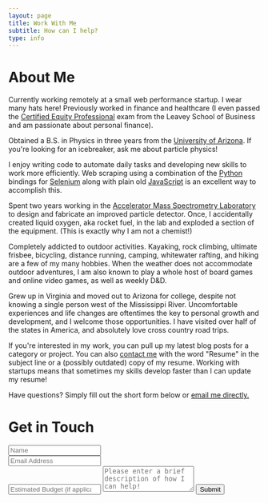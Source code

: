 ```yaml
---
layout: page
title: Work With Me
subtitle: How can I help?
type: info
---
```

<!--
Step 1. Schedule a complimentary, no-obligation consult. You can do that by using the contact form below.
Step 2. Watch your email for questions from me. Before we hop on the phone, I’d like to know a bit about you and what you’d like to get out of coaching with me.
Step 3. Hit “reply” to that email and answer the questions.
Step 4. At the scheduled time of your consult, we’ll consult! We’ll use the opportunity to make sure we’re the perfect fit before you commit.
Step 5. Then we’ll get started! If you decide to work with me, I’ll tell you the exact steps for getting started. If you decide not to work with me or if we aren’t a perfect fit, I’m happy to share other resources to help you get what you need.
-->

# About Me

<p class="about-text"><span class="fa fa-briefcase about-icon" aria-hidden="true"></span> Currently working remotely at a small web performance startup. I wear many hats here! Previously worked in finance and healthcare (I even passed the <a href="https://www.scu.edu/business/cepi/" >Certified Equity Professional</a> exam from the Leavey School of Business and am passionate about personal finance).</p>
<p class="about-text"><span class="fa fa-graduation-cap" aria-hidden="true"></span> Obtained a B.S. in Physics in three years from the <a href="https://www.arizona.edu/">University of Arizona</a>. If you're looking for an icebreaker, ask me about particle physics! </p>

<p class="about-text"><span class="fa fa-code" aria-hidden="true"></span> I enjoy writing code to automate daily tasks and developing new skills to work more efficiently. Web scraping using a combination of the <a href="https://www.python.org/">Python</a> bindings for <a href="https://www.selenium.dev/">Selenium</a> along with plain old <a href="https://www.javascript.com/">JavaScript</a> is an excellent way to accomplish this. </p>

<p class="about-text"><span class="fa fa-bolt" aria-hidden="true"></span> Spent two years working in the <a href="https://ams.arizona.edu/">Accelerator Mass Spectrometry Laboratory</a> to design and fabricate an improved particle detector. Once, I accidentally created liquid oxygen, aka rocket fuel, in the lab and exploded a section of the equipment. (This is exactly why I am not a chemist!)</p>

<p class="about-text"><span class="fa fa-heart" aria-hidden="true"></span> Completely addicted to outdoor activities. Kayaking, rock climbing, ultimate frisbee, bicycling, distance running, camping, whitewater rafting, and hiking are a few of my many hobbies. When the weather does not accommodate outdoor adventures, I am also known to play a whole host of board games and online video games, as well as weekly D&D. </p>

<p class="about-text"><span class="fa fa-globe" aria-hidden="true"></span> Grew up in Virginia and moved out to Arizona for college, despite not knowing a single person west of the Mississippi River. Uncomfortable experiences and life changes are oftentimes the key to personal growth and development, and I welcome those opportunities. I have visited over half of the states in America, and absolutely love cross country road trips. </p>

<p class="about-text"><span class="fa fa-book" aria-hidden="true"></span>If you're interested in my work, you can pull up my latest blog posts for a category or project. You can also <a href="mailto:strangepy@gmail.com">contact me</a> with the word "Resume" in the subject line or a (possibly outdated) copy of my resume. Working with startups means that sometimes my skills develop faster than I can update my resume! </p>

<p class="about-text"><span class="fa fa-address-book" aria-hidden="true"></span> Have questions? Simply fill out the short form below or <a href="mailto:strangepy@gmail.com">email me directly.</a></p>

# Get in Touch


<form action="https://formspree.io/strangepy@gmail.com" method="POST" class="form" id="contact-form">
  <div class="row">
    <div class="col-xs-6">
      <input type="text" name="name" class="form-control input-lg" placeholder="Name" title="Name">
    </div>
    <div class="col-xs-6">
      <input type="email" name="_replyto" class="form-control input-lg" placeholder="Email Address" title="Email">
    </div>
  </div>
  <input type="number" name="budget" class="form-control input-lg" placeholder="Estimated Budget (if applicable)" title="Budget">
  <input type="hidden" name="_subject" value="New submission from strangepy.com">
  <textarea type="text" name="content" class="form-control input-lg" placeholder="Please enter a brief description of how I can help!" title="Message" required="required" rows="3"></textarea>
  <input type="text" name="_gotcha" style="display:none">
  <input type="hidden" name="_next" value="?message=Your message was sent successfully, thanks!" />
  <button type="submit" class="btn btn-lg btn-primary">Submit</button>
</form>

<!--<div style="font-size: 12px;">Please do not use this form to send me full code samples or ask me to fix an app for free. Due to the volume of questions I receive I unfortuantely cannot offer free support.</div> -->
